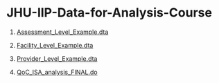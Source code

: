 # JHU-IIP-Data-for-Analysis-Course
1. <a href = "Assessment_Level_Example.dta" download> Assessment_Level_Example.dta </a>

2. <a href = "Facility_Level_Example.dta" download> Facility_Level_Example.dta </a>

3. <a href = "Provider_Level_Example.dta" download> Provider_Level_Example.dta </a>

4. <a href = "QoC_ISA_analysis_FINAL.do" download> QoC_ISA_analysis_FINAL.do </a>
